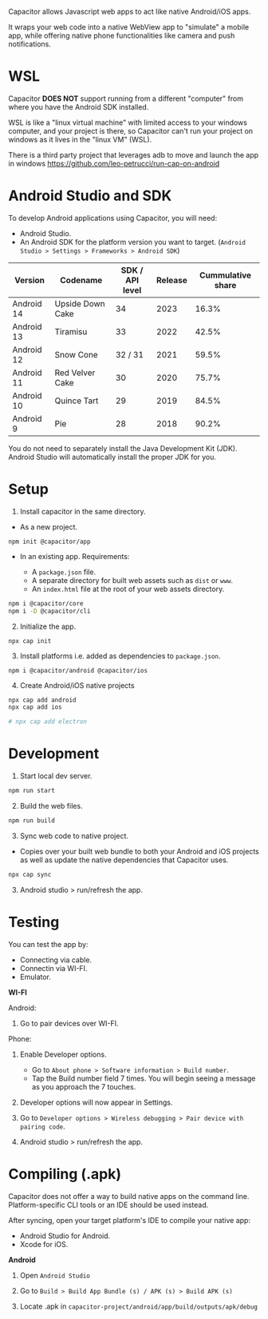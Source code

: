 Capacitor allows Javascript web apps to act like native Android/iOS apps.

It wraps your web code into a native WebView app to "simulate" a mobile app, while offering native phone functionalities like camera and push notifications.

# WSL

Capacitor **DOES NOT** support running from a different "computer" from where you have the Android SDK installed.

WSL is like a "linux virtual machine" with limited access to your windows computer, and your project is there, so Capacitor can't run your project on windows as it lives in the "linux VM" (WSL).

There is a third party project that leverages adb to move and launch the app in windows
https://github.com/leo-petrucci/run-cap-on-android

# Android Studio and SDK

To develop Android applications using Capacitor, you will need:

-   Android Studio.
-   An Android SDK for the platform version you want to target. (`Android Studio > Settings > Frameworks > Android SDK`)

| Version    | Codename         | SDK / API level | Release | Cummulative share |
| ---------- | ---------------- | --------------- | ------- | ----------------- |
| Android 14 | Upside Down Cake | 34              | 2023    | 16.3%             |
| Android 13 | Tiramisu         | 33              | 2022    | 42.5%             |
| Android 12 | Snow Cone        | 32 / 31         | 2021    | 59.5%             |
| Android 11 | Red Velver Cake  | 30              | 2020    | 75.7%             |
| Android 10 | Quince Tart      | 29              | 2019    | 84.5%             |
| Android 9  | Pie              | 28              | 2018    | 90.2%             |

You do not need to separately install the Java Development Kit (JDK). Android Studio will automatically install the proper JDK for you.

# Setup

1. Install capacitor in the same directory.

-   As a new project.

```
npm init @capacitor/app
```

-   In an existing app. Requirements:

    -   A `package.json` file.
    -   A separate directory for built web assets such as `dist` or `www`.
    -   An `index.html` file at the root of your web assets directory.

```bash
npm i @capacitor/core
npm i -D @capacitor/cli
```

2. Initialize the app.

```
npx cap init
```

3. Install platforms i.e. added as dependencies to `package.json`.

```
npm i @capacitor/android @capacitor/ios
```

4. Create Android/iOS native projects

```bash
npx cap add android
npx cap add ios

# npx cap add electron
```

# Development

1. Start local dev server.

```bash
npm run start
```

2. Build the web files.

```bash
npm run build
```

3. Sync web code to native project.

-   Copies over your built web bundle to both your Android and iOS projects as well as update the native dependencies that Capacitor uses.

```bash
npx cap sync
```

3. Android studio > run/refresh the app.

# Testing

You can test the app by:

-   Connecting via cable.
-   Connectin via WI-FI.
-   Emulator.

**WI-FI**

Android:

1. Go to pair devices over WI-FI.

Phone:

1. Enable Developer options.

    - Go to `About phone > Software information > Build number`.
    - Tap the Build number field 7 times. You will begin seeing a message as you approach the 7 touches.

2. Developer options will now appear in Settings.

3. Go to `Developer options > Wireless debugging > Pair device with pairing code`.

4. Android studio > run/refresh the app.

# Compiling (.apk)

Capacitor does not offer a way to build native apps on the command line. Platform-specific CLI tools or an IDE should be used instead.

After syncing, open your target platform's IDE to compile your native app:

-   Android Studio for Android.
-   Xcode for iOS.

**Android**

1. Open `Android Studio`

2. Go to `Build > Build App Bundle (s) / APK (s) > Build APK (s)`

3. Locate .apk in `capacitor-project/android/app/build/outputs/apk/debug`
